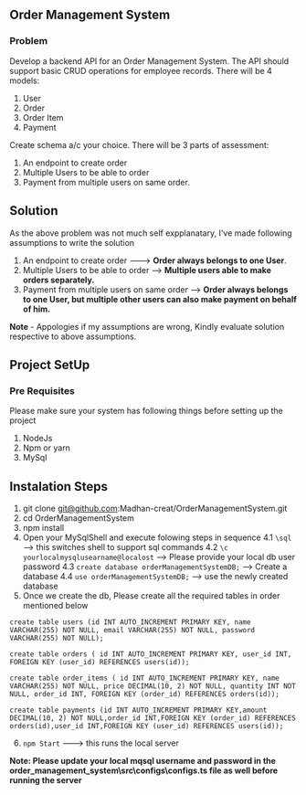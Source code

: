 
## Order Management System

### Problem
Develop a backend API for an Order Management System. The API should support basic CRUD operations for employee records. 
There will be 4 models: 
1. User
2. Order
3. Order Item
4. Payment

Create schema a/c your choice. There will be 3 parts of assessment:
1. An endpoint to create order
2. Multiple Users to be able to order
3. Payment from multiple users on same order.

## Solution
As the above problem was not much self expplanatary, I've made following assumptions to write the solution

1. An endpoint to create order ---> **Order always belongs to one User**.
2. Multiple Users to be able to order --> **Multiple users able to make orders separately.**
3. Payment from multiple users on same order --> **Order always belongs to one User, but multiple other users can also make payment on behalf of him.**

**Note** - Appologies if my assumptions are wrong, Kindly evaluate solution respective to above assumptions.

## Project SetUp

### Pre Requisites 
Please make sure your system has following things before setting up the project
1. NodeJs
2. Npm or yarn
3. MySql

## Instalation Steps
1. git clone git@github.com:Madhan-creat/OrderManagementSystem.git
2. cd OrderManagementSystem
3. npm install
4. Open your MySqlShell and execute folowing steps in sequence
    4.1 ```\sql``` --> this switches shell to support sql commands
    4.2 ```\c yourlocalmysqlusearname@localost``` --> Please provide your local db user password
    4.3 ```create database orderManagementSystemDB;``` --> Create a database
    4.4 ```use orderManagementSystemDB;``` --> use the newly created database
5. Once we create the db, Please create all the required tables in order mentioned below
```
create table users (id INT AUTO_INCREMENT PRIMARY KEY, name VARCHAR(255) NOT NULL, email VARCHAR(255) NOT NULL, password VARCHAR(255) NOT NULL);

create table orders ( id INT AUTO_INCREMENT PRIMARY KEY, user_id INT, FOREIGN KEY (user_id) REFERENCES users(id));

create table order_items ( id INT AUTO_INCREMENT PRIMARY KEY, name VARCHAR(255) NOT NULL, price DECIMAL(10, 2) NOT NULL, quantity INT NOT NULL, order_id INT, FOREIGN KEY (order_id) REFERENCES orders(id));

create table payments (id INT AUTO_INCREMENT PRIMARY KEY,amount DECIMAL(10, 2) NOT NULL,order_id INT,FOREIGN KEY (order_id) REFERENCES orders(id),user_id INT,FOREIGN KEY (user_id) REFERENCES users(id));
```
6. `npm Start` ---> this runs the local server

**Note: Please update your local mqsql username and password in the order_management_system\src\configs\configs.ts file as well before running the server**







